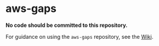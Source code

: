 # aws-gaps

**No code should be committed to this repository.**

For guidance on using the ``aws-gaps`` repository, see the [Wiki](https://github.com/CU-CloudCollab/aws-gaps/wiki).
